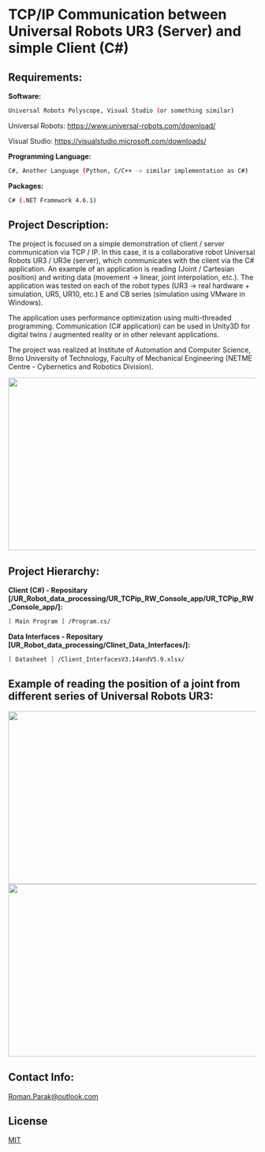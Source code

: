 # TCP/IP Communication between Universal Robots UR3 (Server) and simple Client (C#)

## Requirements:

**Software:**
```bash
Universal Robots Polyscope, Visual Studio (or something similar)
```
Universal Robots: https://www.universal-robots.com/download/

Visual Studio: https://visualstudio.microsoft.com/downloads/

**Programming Language:**
```bash
C#, Another Language (Python, C/C++ -> similar implementation as C#)
```

**Packages:**
```bash
C# (.NET Framework 4.6.1)
```

## Project Description:

The project is focused on a simple demonstration of client / server communication via TCP / IP. In this case, it is a collaborative robot Universal Robots UR3 / UR3e (server), which communicates with the client via the C# application. An example of an application is reading (Joint / Cartesian position) and writing data (movement -> linear, joint interpolation, etc.). The application was tested on each of the robot types (UR3 -> real hardware + simulation, UR5, UR10, etc.) E and CB series (simulation using VMware in Windows).

The application uses performance optimization using multi-threaded programming. Communication (C# application) can be used in Unity3D for digital twins / augmented reality or in other relevant applications.

The project was realized at Institute of Automation and Computer Science, Brno University of Technology, Faculty of Mechanical Engineering (NETME Centre - Cybernetics and Robotics Division).

<p align="center">
<img src=https://github.com/rparak/UR_Robot_data_processing/blob/main/images/communication_scheme.png width="650" height="350">
</p>

## Project Hierarchy:

**Client (C#) - Repositary [/UR_Robot_data_processing/UR_TCPip_RW_Console_app/UR_TCPip_RW_Console_app/]:**

```bash
[ Main Program ] /Program.cs/
```

**Data Interfaces - Repositary [UR_Robot_data_processing/Clinet_Data_Interfaces/]:**

```bash
[ Datasheet ] /Client_InterfacesV3.14andV5.9.xlsx/
```

## Example of reading the position of a joint from different series of Universal Robots UR3:

<p align="center">
<img src=https://github.com/rparak/UR_Robot_data_processing/blob/main/images/cb_1.PNG width="650" height="350">
<img src=https://github.com/rparak/UR_Robot_data_processing/blob/main/images/e_1.PNG width="650" height="350">
</p>

## Contact Info:
Roman.Parak@outlook.com

## License
[MIT](https://choosealicense.com/licenses/mit/)
